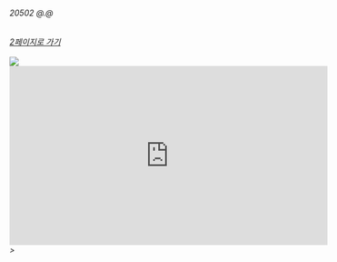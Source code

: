 <!DOCTYPE html>
<html lang="en" dir="ltr">
  <head>
    <meta charset="utf-8">
    <title>내 첫 홈페이지</title>
  </head>

  <body>
    <h6>20502 @.@<h6>
      <a href="https://verthele.github.io/0828a/index1.html">2페이지로 가기</a><br><br>
      <img src="https://lh3.googleusercontent.com/proxy/9KEssOGrACR52xPQY6XzrOAwXJgi89FkhfGNAhRl-HUKJjyEjHEMVBL_mcuI51o5vzkcd0adwlAAQbh2iZIoF2DKHPG3rCrfW0x7B3roN6WY3An4YOfsz3BPRQ8135Q">
      <br>
      <iframe width="560" height="315" src="https://www.youtube.com/embed/nmb_831Io7w" frameborder="0" allow="accelerometer; autoplay; encrypted-media; gyroscope; picture-in-picture" allowfullscreen></iframe>>
  </body>
</html>
